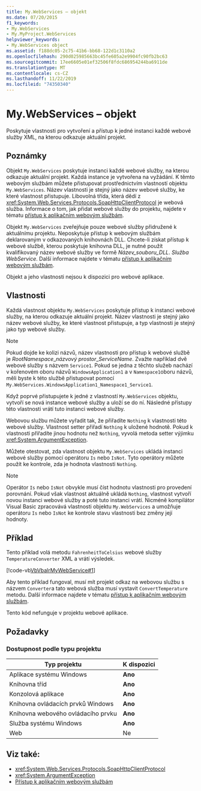 ```yaml
---
title: My.WebServices – objekt
ms.date: 07/20/2015
f1_keywords:
- My.WebServices
- My.MyProject.WebServices
helpviewer_keywords:
- My.WebServices object
ms.assetid: f188dc05-2c75-41b6-bb68-122d1c3110a2
ms.openlocfilehash: 290d025985663bc45fe605a2e9904fc90fb2bc63
ms.sourcegitcommit: 17ee6605e01ef32506f8fdc686954244ba6911de
ms.translationtype: MT
ms.contentlocale: cs-CZ
ms.lasthandoff: 11/22/2019
ms.locfileid: "74350340"
---
```

# <a name="mywebservices-object"></a>My.WebServices – objekt
Poskytuje vlastnosti pro vytvoření a přístup k jedné instanci každé webové služby XML, na kterou odkazuje aktuální projekt.  
  
## <a name="remarks"></a>Poznámky  
 Objekt `My.WebServices` poskytuje instanci každé webové služby, na kterou odkazuje aktuální projekt. Každá instance je vytvořena na vyžádání. K těmto webovým službám můžete přistupovat prostřednictvím vlastností objektu `My.WebServices`. Název vlastnosti je stejný jako název webové služby, ke které vlastnost přistupuje. Libovolná třída, která dědí z <xref:System.Web.Services.Protocols.SoapHttpClientProtocol> je webová služba. Informace o tom, jak přidat webové služby do projektu, najdete v tématu [přístup k aplikačním webovým službám](../../../visual-basic/developing-apps/programming/accessing-application-web-services.md).  
  
 Objekt `My.WebServices` zveřejňuje pouze webové služby přidružené k aktuálnímu projektu. Neposkytuje přístup k webovým službám deklarovaným v odkazovaných knihovnách DLL. Chcete-li získat přístup k webové službě, kterou poskytuje knihovna DLL, je nutné použít kvalifikovaný název webové služby ve formě *Název_souboru_DLL*. *Služba WebService*. Další informace najdete v tématu [přístup k aplikačním webovým službám](../../../visual-basic/developing-apps/programming/accessing-application-web-services.md).  
  
 Objekt a jeho vlastnosti nejsou k dispozici pro webové aplikace.  
  
## <a name="properties"></a>Vlastnosti  
 Každá vlastnost objektu `My.WebServices` poskytuje přístup k instanci webové služby, na kterou odkazuje aktuální projekt. Název vlastnosti je stejný jako název webové služby, ke které vlastnost přistupuje, a typ vlastnosti je stejný jako typ webové služby.  
  
> [!NOTE]
> Pokud dojde ke kolizi názvů, název vlastnosti pro přístup k webové službě je *RootNamespace*_*názvový prostor*\_*ServiceName*. Zvažte například dvě webové služby s názvem `Service1`. Pokud se jedna z těchto služeb nachází v kořenovém oboru názvů `WindowsApplication1` a v `Namespace1`oboru názvů, měli byste k této službě přistupovat pomocí `My.WebServices.WindowsApplication1_Namespace1_Service1`.  
  
 Když poprvé přistupujete k jedné z vlastností `My.WebServices` objektu, vytvoří se nová instance webové služby a uloží se do ní. Následné přístupy této vlastnosti vrátí tuto instanci webové služby.  
  
 Webovou službu můžete vyřadit tak, že přiřadíte `Nothing` k vlastnosti této webové služby. Vlastnost setter přiřadí `Nothing` k uložené hodnotě. Pokud k vlastnosti přiřadíte jinou hodnotu než `Nothing`, vyvolá metoda setter výjimku <xref:System.ArgumentException>.  
  
 Můžete otestovat, zda vlastnost objektu `My.WebServices` ukládá instanci webové služby pomocí operátoru `Is` nebo `IsNot`. Tyto operátory můžete použít ke kontrole, zda je hodnota vlastnosti `Nothing`.  
  
> [!NOTE]
> Operátor `Is` nebo `IsNot` obvykle musí číst hodnotu vlastnosti pro provedení porovnání. Pokud však vlastnost aktuálně ukládá `Nothing`, vlastnost vytvoří novou instanci webové služby a poté tuto instanci vrátí. Nicméně kompilátor Visual Basic zpracovává vlastnosti objektu `My.WebServices` a umožňuje operátoru `Is` nebo `IsNot` ke kontrole stavu vlastnosti bez změny její hodnoty.  
  
## <a name="example"></a>Příklad  
 Tento příklad volá metodu `FahrenheitToCelsius` webové služby `TemperatureConverter` XML a vrátí výsledek.  
  
 [!code-vb[VbVbalrMyWebService#1](~/samples/snippets/visualbasic/VS_Snippets_VBCSharp/VbVbalrMyWebService/VB/Form1.vb#1)]  
  
 Aby tento příklad fungoval, musí mít projekt odkaz na webovou službu s názvem `Converter`a tato webová služba musí vystavit `ConvertTemperature` metodu. Další informace najdete v tématu [přístup k aplikačním webovým službám](../../../visual-basic/developing-apps/programming/accessing-application-web-services.md).  
  
 Tento kód nefunguje v projektu webové aplikace.  
  
## <a name="requirements"></a>Požadavky  
  
### <a name="availability-by-project-type"></a>Dostupnost podle typu projektu  
  
|Typ projektu|K dispozici|  
|---|---|  
|Aplikace systému Windows|**Ano**|  
|Knihovna tříd|**Ano**|  
|Konzolová aplikace|**Ano**|  
|Knihovna ovládacích prvků Windows|**Ano**|  
|Knihovna webového ovládacího prvku|**Ano**|  
|Služba systému Windows|**Ano**|  
|Web|Ne|  
  
## <a name="see-also"></a>Viz také:

- <xref:System.Web.Services.Protocols.SoapHttpClientProtocol>
- <xref:System.ArgumentException>
- [Přístup k aplikačním webovým službám](../../../visual-basic/developing-apps/programming/accessing-application-web-services.md)
